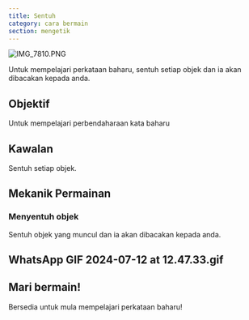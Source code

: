 ```yaml
---
title: Sentuh
category: cara bermain
section: mengetik
---
```

![IMG_7810.PNG](https://help.studycat.com/hc/article_attachments/34782105723161)

Untuk mempelajari perkataan baharu, sentuh setiap objek dan ia akan dibacakan kepada anda.

## Objektif

Untuk mempelajari perbendaharaan kata baharu

## Kawalan

Sentuh setiap objek.

## Mekanik Permainan

### Menyentuh objek

Sentuh objek yang muncul dan ia akan dibacakan kepada anda.

## WhatsApp GIF 2024-07-12 at 12.47.33.gif

## Mari bermain!

Bersedia untuk mula mempelajari perkataan baharu!
